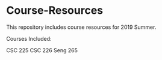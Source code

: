 # Course-Resources
This repository includes course resources for 2019 Summer.

Courses Included:

CSC 225
CSC 226
Seng 265


